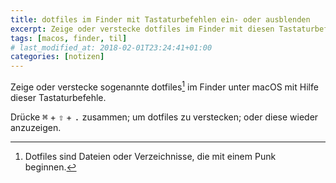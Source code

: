 ```yaml
---
title: dotfiles im Finder mit Tastaturbefehlen ein- oder ausblenden
excerpt: Zeige oder verstecke dotfiles im Finder mit diesen Tastaturbefehlen.
tags: [macos, finder, til]
# last_modified_at: 2018-02-01T23:24:41+01:00
categories: [notizen]
---
```


Zeige oder verstecke sogenannte dotfiles[^dots] im Finder unter macOS mit Hilfe
dieser Tastaturbefehle.

[^dots]: Dotfiles sind Dateien oder Verzeichnisse, die mit einem Punk beginnen.

Drücke <kbd>⌘</kbd> + <kbd>⇧</kbd> + <kbd>.</kbd> zusammen; um dotfiles zu
verstecken; oder diese wieder anzuzeigen.
